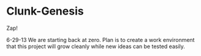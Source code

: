 Clunk-Genesis
=============

Zap!

6-29-13 We are starting back at zero. Plan is to create a work environment that this project will grow cleanly while new ideas can be tested easily.

